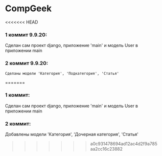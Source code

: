 # CompGeek

<<<<<<< HEAD
### 1 коммит 9.9.20:
Сделан сам проект django, приложение 'main' и модель User в приложении main

### 2 коммит 9.9.20:
    Сделаны модели 'Категория', 'Подкатегория', 'Статья'

=======
### 1 коммит:
Сделан сам проект django, приложение 'main' и модель User в приложении main

### 2 коммит:
Добавлены модели 'Категория', 'Дочерная категория', 'Статья'
>>>>>>> a0c931478694ad12ac4d2f9a785aa2cc16c23882
